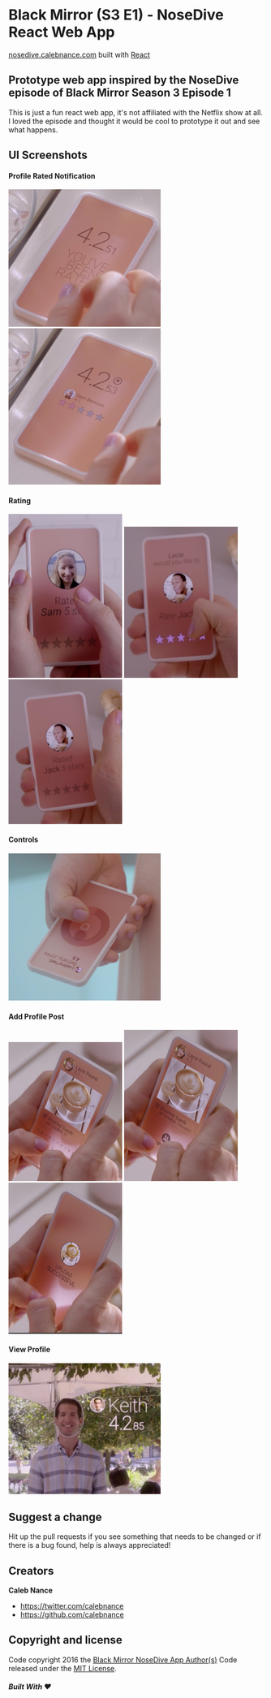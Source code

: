 Black Mirror (S3 E1) - NoseDive React Web App
=========
[nosedive.calebnance.com](http://nosedive.calebnance.com) built with [React](https://reactjs.org)

Prototype web app inspired by the NoseDive episode of Black Mirror Season 3 Episode 1
--------------------

This is just a fun react web app, it's not affiliated with the Netflix show at all. I loved the episode and thought it would be cool to prototype it out and see what happens.

UI Screenshots
--------------------

#### Profile Rated Notification
<p align="left">
  <img src="screenshots/profile-rated-1.png?raw=true" width="300" />
  <img src="screenshots/profile-rated-2.png?raw=true" width="300" />
</p>

#### Rating
<p align="left">
  <img src="screenshots/rate-1.png?raw=true" width="224" />
  <img src="screenshots/rate-2.png?raw=true" width="224" />
  <img src="screenshots/rate-3.png?raw=true" width="224" />
</p>

#### Controls
<p align="left">
  <img src="screenshots/ui-controls-1.png?raw=true" width="300" />
</p>

#### Add Profile Post
<p align="left">
  <img src="screenshots/update-post-1.png?raw=true" width="224" />
  <img src="screenshots/update-post-2.png?raw=true" width="224" />
  <img src="screenshots/update-post-3.png?raw=true" width="224" />
</p>

#### View Profile
<p align="left">
  <img src="screenshots/view-profile-1.png?raw=true" width="300" />
</p>

Suggest a change
--------------------
Hit up the pull requests if you see something that needs to be changed or if there is a bug found, help is always appreciated!

Creators
--------------------
**Caleb Nance**
- <https://twitter.com/calebnance>
- <https://github.com/calebnance>

Copyright and license
--------------------

Code copyright 2016 the [Black Mirror NoseDive App Author(s)](https://github.com/calebnance/black-mirror-nosedive-app/graphs/contributors) Code released under the [MIT License](https://github.com/calebnance/black-mirror-nosedive-app/blob/master/LICENSE).

##### Built With :heart:
